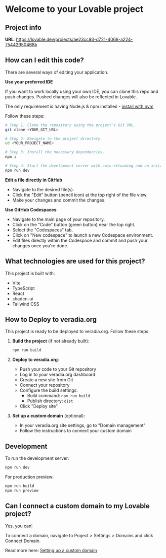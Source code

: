 # Welcome to your Lovable project

## Project info

**URL**: https://lovable.dev/projects/ae23cc93-d721-4068-a224-75442950468b

## How can I edit this code?

There are several ways of editing your application.

**Use your preferred IDE**

If you want to work locally using your own IDE, you can clone this repo and push changes. Pushed changes will also be reflected in Lovable.

The only requirement is having Node.js & npm installed - [install with nvm](https://github.com/nvm-sh/nvm#installing-and-updating)

Follow these steps:

```sh
# Step 1: Clone the repository using the project's Git URL.
git clone <YOUR_GIT_URL>

# Step 2: Navigate to the project directory.
cd <YOUR_PROJECT_NAME>

# Step 3: Install the necessary dependencies.
npm i

# Step 4: Start the development server with auto-reloading and an instant preview.
npm run dev
```

**Edit a file directly in GitHub**

- Navigate to the desired file(s).
- Click the "Edit" button (pencil icon) at the top right of the file view.
- Make your changes and commit the changes.

**Use GitHub Codespaces**

- Navigate to the main page of your repository.
- Click on the "Code" button (green button) near the top right.
- Select the "Codespaces" tab.
- Click on "New codespace" to launch a new Codespace environment.
- Edit files directly within the Codespace and commit and push your changes once you're done.

## What technologies are used for this project?

This project is built with:

- Vite
- TypeScript
- React
- shadcn-ui
- Tailwind CSS

## How to Deploy to veradia.org

This project is ready to be deployed to veradia.org. Follow these steps:

1. **Build the project** (if not already built):
   ```bash
   npm run build
   ```

2. **Deploy to veradia.org**:
   - Push your code to your Git repository
   - Log in to your veradia.org dashboard
   - Create a new site from Git
   - Connect your repository
   - Configure the build settings:
     - Build command: `npm run build`
     - Publish directory: `dist`
   - Click "Deploy site"

3. **Set up a custom domain** (optional):
   - In your veradia.org site settings, go to "Domain management"
   - Follow the instructions to connect your custom domain

## Development

To run the development server:

```bash
npm run dev
```

For production preview:

```bash
npm run build
npm run preview
```

## Can I connect a custom domain to my Lovable project?

Yes, you can!

To connect a domain, navigate to Project > Settings > Domains and click Connect Domain.

Read more here: [Setting up a custom domain](https://docs.lovable.dev/tips-tricks/custom-domain#step-by-step-guide)
